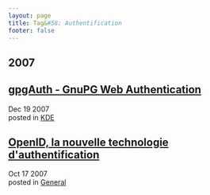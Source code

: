 ```yaml
---
layout: page
title: Tag&#58; Authentification
footer: false
---
```


<div id="blog-archives" class="category">
<h2>2007</h2>

<article>
<h1><a href="/2007/12/19/gpgauth-gnupg-web-authentication/index.html">gpgAuth - GnuPG Web Authentication</a></h1>
<time datetime="2007-12-19T00:00:00-06:00" pubdate><span class='month'>Dec</span> <span class='day'>19</span> <span class='year'>2007</span></time>
<footer>
<span class="categories">posted in 
<a href='/categories/kde/'>KDE</a></span>
</footer>
</article>

<article>
<h1><a href="/2007/10/17/openid-la-nouvelle-technologie-dauthentification/index.html">OpenID, la nouvelle technologie d'authentification</a></h1>
<time datetime="2007-10-17T00:00:00-06:00" pubdate><span class='month'>Oct</span> <span class='day'>17</span> <span class='year'>2007</span></time>
<footer>
<span class="categories">posted in 
<a href='/categories/general/'>General</a></span>
</footer>
</article>
</div>
